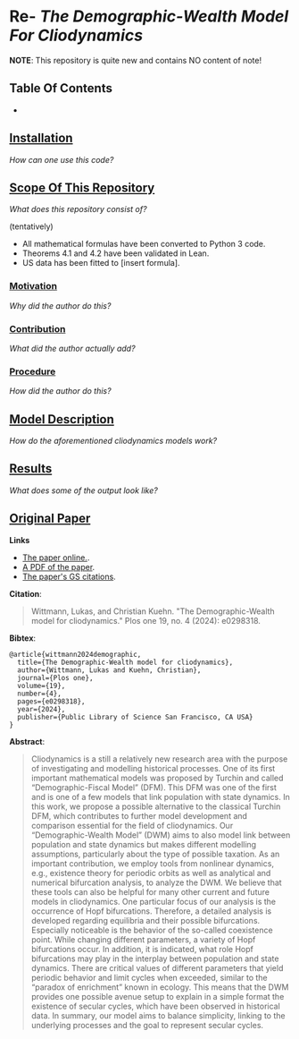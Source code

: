 # Re- _The Demographic-Wealth Model For Cliodynamics_

__NOTE__: This repository is quite new and contains NO content of note!

## Table Of Contents

*

## [Installation](#installation)

_How can one use this code?_

## [Scope Of This Repository](#scope-of-this-repository)

_What does this repository consist of?_

(tentatively)

* All mathematical formulas have been converted to Python 3 code.
* Theorems 4.1 and 4.2 have been validated in Lean.
* US data has been fitted to [insert formula].

### [Motivation](#motivation)

_Why did the author do this?_

### [Contribution](#contribution)

_What did the author actually add?_

### [Procedure](#procedure)

_How did the author do this?_

## [Model Description](#model-description)

_How do the aforementioned cliodynamics models work?_

## [Results](#results)

_What does some of the output look like?_

## [Original Paper](#original-paper)

__Links__

* [The paper online.](https://journals.plos.org/plosone/article/file?id=10.1371/journal.pone.0298318&type=printable).
* [A PDF of the paper](./assets/2024-TDWMFC-Wittmann.pdf).
* [The paper's GS citations](https://scholar.google.com/scholar?cites=4147056941143982529&as_sdt=5,44&sciodt=0,44&hl=en).

__Citation__:

> Wittmann, Lukas, and Christian Kuehn. "The Demographic-Wealth model for cliodynamics." Plos one 19, no. 4 (2024): e0298318.

__Bibtex__:

```
@article{wittmann2024demographic,
  title={The Demographic-Wealth model for cliodynamics},
  author={Wittmann, Lukas and Kuehn, Christian},
  journal={Plos one},
  volume={19},
  number={4},
  pages={e0298318},
  year={2024},
  publisher={Public Library of Science San Francisco, CA USA}
}
```

__Abstract__:

> Cliodynamics is a still a relatively new research area with the purpose of investigating and modelling historical processes. One of its first important mathematical models was proposed by Turchin and called “Demographic-Fiscal Model” (DFM). This DFM was one of the first and is one of a few models that link population with state dynamics. In this work, we propose a possible alternative to the classical Turchin DFM, which contributes to further model development and comparison essential for the field of cliodynamics. Our “Demographic-Wealth Model” (DWM) aims to also model link between population and state dynamics but makes different modelling assumptions, particularly about the type of possible taxation. As an important contribution, we employ tools from nonlinear dynamics, e.g., existence theory for periodic orbits as well as analytical and numerical bifurcation analysis, to analyze the DWM. We believe that these tools can also be helpful for many other current and future models in cliodynamics. One particular focus of our analysis is the occurrence of Hopf bifurcations. Therefore, a detailed analysis is developed regarding equilibria and their possible bifurcations. Especially noticeable is the behavior of the so-called coexistence point. While changing different parameters, a variety of Hopf bifurcations occur. In addition, it is indicated, what role Hopf bifurcations may play in the interplay between population and state dynamics. There are critical values of different parameters that yield periodic behavior and limit cycles when exceeded, similar to the “paradox of enrichment” known in ecology. This means that the DWM provides one possible avenue setup to explain in a simple format the existence of secular cycles, which have been observed in historical data. In summary, our model aims to balance simplicity, linking to the underlying processes and the goal to represent secular cycles.
